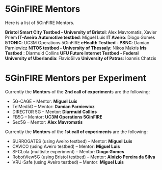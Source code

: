 <!-- TITLE: 5GinFIRE Mentors -->
<!-- SUBTITLE: The list of 5GinFIRE Mentors and assingments -->

# 5GinFIRE Mentors
Here is a list of 5GinFIRE Mentors. 

**Bristol Smart City Testbed - University of Bristol**: Alex Mavromatis, Xavier Priem
**IT-Aveiro Automotive testbed**: Miguel Luís
**IT Aveiro**: Diogo Gomes 
**5TONIC**: UC3M Operations 5GinFIRE
**eHealth Testbed - PSNC**: Damian Parniewicz
**NITOS testbed - University of Thessaly**: Nikos Makris
 **Iris Testbed** : Diarmuid Collins
**UFU Future Internet Testbed - Federal University of Uberlandia**: FlavioSilva
**University of Patras**: Ioannis Chatzis

# 5GinFIRE Mentors per Experiment
Currently the **Mentors** of the **2nd call of experiment**s are the following:
* 5G-CAGE – Mentor: **Miguel Luís**
* TelMed5G – Mentor: **Damian Parniewicz** 
* DIRECTOR 5G – Mentor: **Diarmuid Collins**
* FB5G – Mentor: **UC3M Operations 5GinFIRE**
* Sec5G – Mentor: **Alex Mavromatis**

Currently the **Mentors** of the **1st call of experiments** are the following:
* SURROGATES (using Aveiro testbed) – Mentor: **Miguel Luis**
* CAVICO (using Aveiro testbed) – Mentor: **Miguel Luis**
* SFCLola (multisite experiment) – Mentor: **Diogo Gomes**
* RobotView5G (using Bristol testbed) – Mentor: **Aloizio Pereira da Silva**
* VRU-Safe (using Aveiro testbed) – Mentor: **Miguel Luis**

